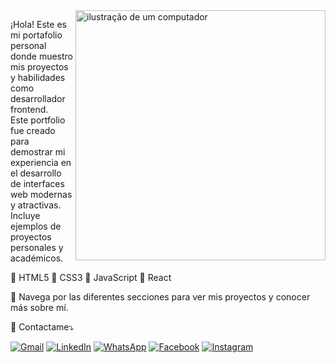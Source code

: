 <img src="https://raw.githubusercontent.com/MicaelliMedeiros/micaellimedeiros/master/image/computer-illustration.png" alt="ilustração de um computador" min-width="400px" max-width="400px" width="400px" align="right">

<p align="left"> 
  ¡Hola! Este es mi portafolio personal donde muestro mis proyectos y habilidades como desarrollador frontend.<br>
  Este portfolio fue creado para demostrar mi experiencia en el desarrollo de interfaces web modernas y atractivas. Incluye ejemplos de proyectos personales y académicos.
</p>

<p align="left">
  🦄 HTML5
  🦄 CSS3
  🦄 JavaScript
  🦄 React
</p>

<p align="left">
  💼 Navega por las diferentes secciones para ver mis proyectos y conocer más sobre mí.
</p>

<p align="left">
  💌 Contactame⤵️
</p>

<p align="left">
  <a href="" title="Juanjosealvarez121@gmail.com">
  <img src="https://img.shields.io/badge/-Gmail-FF0000?style=flat-square&labelColor=FF0000&logo=gmail&logoColor=white&link=Juanjosealvarez121@gmail.com" alt="Gmail"/></a>
  
  <a href="https://www.linkedin.com/in/juan-jose-carrasco-%C3%A1lvarez-64a88a20a?utm_source=share&utm_campaign=share_via&utm_content=profile&utm_medium=android_app" title="LinkedIn">
  <img src="https://img.shields.io/badge/-Linkedin-0e76a8?style=flat-square&logo=Linkedin&logoColor=white&link=LINK-DO-SEU-LINKEDIN" alt="LinkedIn"/></a>
 
  <a href="https://wa.me/+584245570542" title="WhatsApp">  
  <img src="https://img.shields.io/badge/-WhatsApp-25d366?style=flat-square&labelColor=25d366&logo=whatsapp&logoColor=white&link=https://wa.me/+584245570542" alt="WhatsApp"/></a>
  
  <a href="https://www.facebook.com/share/1XNqaaAA8F/" title="Facebook">
  <img src="https://img.shields.io/badge/-Facebook-3b5998?style=flat-square&labelColor=3b5998&logo=facebook&logoColor=white&link=LINK-DO-SEU-FACEBOOK" alt="Facebook"/></a>
  
  <a href="https://www.instagram.com/juan.carrasco1?igsh=NmxzNDM2ZHpuZXBm" title="Instagram">
  <img src="https://img.shields.io/badge/-Instagram-DF0174?style=flat-square&labelColor=DF0174&logo=instagram&logoColor=white&link=LINK-DO-SEU-INSTAGRAM" alt="Instagram"/></a>
  
</p>

